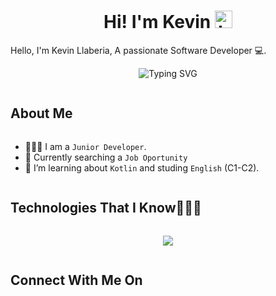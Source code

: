 <h1 align="center"> Hi! I'm Kevin <img src="https://user-images.githubusercontent.com/1303154/88677602-1635ba80-d120-11ea-84d8-d263ba5fc3c0.gif" width="28px" alt="hi"></h1>

Hello, I'm Kevin Llaberia, A passionate Software Developer 💻.

<p align="center"> 
  <a><img src="https://readme-typing-svg.demolab.com?font=Fira+Code&duration=2800&pause=1000&color=2F81F7&center=true&vCenter=true&random=true&width=435&lines=Backend+Developer+%F0%9F%93%82.;Competitive+Programmer+%F0%9F%92%BB.;Technology+Lover+%F0%9F%A9%B7.;AI+Enthusiast+%F0%9F%A4%96.;Code+Explorer+%F0%9F%9A%80.;Continuous+Learner+%F0%9F%93%9A.;Mobile+App+Developer+%F0%9F%93%B1.;Bug+Hunter+%F0%9F%90%9B." alt="Typing SVG" />
  </a>
</p>




<h2 style="display: inline-block">About Me</h2>

- 👨🏻‍💻 I am a `Junior Developer`.
- 🤔 Currently searching a `Job Oportunity`
- 🌱 I’m learning about `Kotlin` and studing `English` (C1-C2).


<h2 style="display: inline-block">Technologies That I Know👨🏻‍💻</h2>

<p align="center">
  <a href="https://skillicons.dev">
    <img src="https://skillicons.dev/icons?i=androidstudio,arduino,aws,bash,css,discord,bots,docker,eclipse,firebase,git,github,gitlab,gradle,graphql,html,instagram,java,kotlin,linkedin,linux,mongodb,mysql,ps,postgres,postman,powershell,raspberrypi,twitter,visualstudio,wordpress&perline=14" />
  </a>
</p>


<h2 style="display: inline-block">Connect With Me On</h2>

